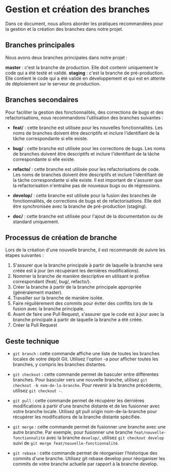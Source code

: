 # Gestion et création des branches

Dans ce document, nous allons aborder les pratiques recommandées pour la gestion et la création des branches dans notre projet.

## Branches principales

Nous avons deux branches principales dans notre projet :

**master** : c'est la branche de production. Elle doit contenir uniquement le code qui a été testé et validé.
**staging** : c'est la branche de pré-production. Elle contient le code qui a été validé en développement et qui est en attente de déploiement sur le serveur de production.

## Branches secondaires

Pour faciliter la gestion des fonctionnalités, des corrections de bugs et des refactorisations, nous recommandons l'utilisation des branches suivantes :

- **feat/** : cette branche est utilisée pour les nouvelles fonctionnalités. Les noms de branches doivent être descriptifs et inclure l'identifiant de la tâche correspondante si elle existe.

- **bug/** : cette branche est utilisée pour les corrections de bugs. Les noms de branches doivent être descriptifs et inclure l'identifiant de la tâche correspondante si elle existe.

- **refacto/** : cette branche est utilisée pour les refactorisations de code. Les noms de branches doivent être descriptifs et inclure l'identifiant de la tâche correspondante si elle existe. Il est important de s'assurer que la refactorisation n'entraîne pas de nouveaux bugs ou de régressions.

- **develop/** : cette branche est utilisée pour la fusion des branches de fonctionnalités, de corrections de bugs et de refactorisations. Elle doit être synchronisée avec la branche de pré-production (staging).

- **doc/** : cette branche est utilisée pour l'ajout de la documentation ou de standard uniquement.

## Processus de création de branche

Lors de la création d'une nouvelle branche, il est recommandé de suivre les étapes suivantes :

1. S'assurer que la branche principale à partir de laquelle la branche sera créée est à jour (en récupérant les dernières modifications).
2. Nommer la branche de manière descriptive en utilisant le préfixe correspondant (feat/, bug/, refacto/).
3. Créer la branche à partir de la branche principale appropriée (généralement master).
4. Travailler sur la branche de manière isolée.
5. Faire régulièrement des commits pour éviter des conflits lors de la fusion avec la branche principale.
6. Avant de faire une Pull Request, s'assurer que le code est à jour avec la branche principale à partir de laquelle la branche a été créée.
7. Créer la Pull Request

## Geste technique

- `git branch` : cette commande affiche une liste de toutes les branches locales de votre dépôt Git. Utilisez l'option -a pour afficher toutes les branches, y compris les branches distantes.

- `git checkout` : cette commande permet de basculer entre différentes branches. Pour basculer vers une nouvelle branche, utilisez `git checkout -b nom-de-la-branche`. Pour revenir à la branche précédente, utilisez `git checkout -`.

- `git pull` : cette commande permet de récupérer les dernières modifications à partir d'une branche distante et de les fusionner avec votre branche locale. Utilisez git pull origin nom-de-la-branche pour récupérer les modifications de la branche distante spécifiée.

- `git merge` : cette commande permet de fusionner une branche avec une autre branche. Par exemple, pour fusionner une branche `feat/nouvelle-fonctionnalité` avec la branche `develop/`, utilisez `git checkout develop` suivi de `git merge feat/nouvelle-fonctionnalité`.

- `git rebase` : cette commande permet de réorganiser l'historique des commits d'une branche. Utilisez git rebase develop pour réorganiser les commits de votre branche actuelle par rapport à la branche develop.

